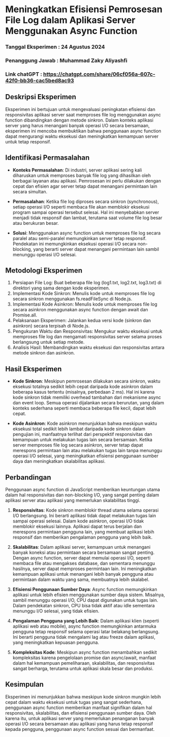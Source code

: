 # Meningkatkan Efisiensi Pemrosesan File Log dalam Aplikasi Server Menggunakan Async Function
### Tanggal Eksperimen : 24 Agustus 2024
### Penanggung Jawab : Muhammad Zaky Aliyashfi
### Link chatGPT : https://chatgpt.com/share/06cf056a-607c-42f0-bb36-cac5bed8ac93
## Deskripsi Eksperimen
Eksperimen ini bertujuan untuk mengevaluasi peningkatan efisiensi dan responsivitas aplikasi server saat memproses file log menggunakan async function dibandingkan dengan metode sinkron. Dalam konteks aplikasi server yang harus menangani banyak operasi I/O secara bersamaan, eksperimen ini mencoba membuktikan bahwa penggunaan async function dapat mengurangi waktu eksekusi dan meningkatkan kemampuan server untuk tetap responsif.

## Identifikasi Permasalahan
- **Konteks Permasalahan**: Di industri, server aplikasi sering kali diharuskan untuk memproses banyak file log yang dihasilkan oleh berbagai layanan atau aplikasi. Pemrosesan ini perlu dilakukan dengan cepat dan efisien agar server tetap dapat menangani permintaan lain secara simultan.

- **Permasalahan**: Ketika file log diproses secara sinkron (synchronous), setiap operasi I/O seperti membaca file akan memblokir eksekusi program sampai operasi tersebut selesai. Hal ini menyebabkan server menjadi tidak responsif dan lambat, terutama saat volume file log besar atau berukuran besar.

- **Solusi**: Menggunakan async function untuk memproses file log secara paralel atau semi-paralel memungkinkan server tetap responsif. Pendekatan ini memungkinkan eksekusi operasi I/O secara non-blocking, yang berarti server dapat menangani permintaan lain sambil menunggu operasi I/O selesai.

## Metodologi Eksperimen
1. Persiapan File Log: Buat beberapa file log (log1.txt, log2.txt, log3.txt) di direktori yang sama dengan kode eksperimen.
2. Implementasi Kode Sinkron: Menulis kode untuk memproses file log secara sinkron menggunakan fs.readFileSync di Node.js.
3. Implementasi Kode Asinkron: Menulis kode untuk memproses file log secara asinkron menggunakan async function dengan await dan Promise.all.
4. Pelaksanaan Eksperimen: Jalankan kedua versi kode (sinkron dan asinkron) secara terpisah di Node.js.
5. Pengukuran Waktu dan Responsivitas: Mengukur waktu eksekusi untuk memproses file log dan mengamati responsivitas server selama proses berlangsung untuk setiap metode.
6. Analisis Hasil: Membandingkan waktu eksekusi dan responsivitas antara metode sinkron dan asinkron.

## Hasil Eksperimen
- **Kode Sinkron**: Meskipun pemrosesan dilakukan secara sinkron, waktu eksekusi totalnya sedikit lebih cepat daripada kode asinkron dalam beberapa kasus tertentu (misalnya, perbedaan 2 ms). Hal ini karena kode sinkron tidak memiliki overhead tambahan dari mekanisme async dan event loop. Semua operasi dijalankan secara berurutan, yang dalam konteks sederhana seperti membaca beberapa file kecil, dapat lebih cepat.

- **Kode Asinkron**: Kode asinkron menunjukkan bahwa meskipun waktu eksekusi total sedikit lebih lambat daripada kode sinkron dalam pengujian ini, manfaatnya terlihat dari perspektif responsivitas dan kemampuan untuk melakukan tugas lain secara bersamaan. Ketika server memproses file log secara asinkron, server tetap dapat merespons permintaan lain atau melakukan tugas lain tanpa menunggu operasi I/O selesai, yang meningkatkan efisiensi penggunaan sumber daya dan meningkatkan skalabilitas aplikasi.

## Perbandingan
Penggunaan async function di JavaScript memberikan keuntungan utama dalam hal responsivitas dan non-blocking I/O, yang sangat penting dalam aplikasi server atau aplikasi yang memerlukan skalabilitas tinggi.

1. **Responsivitas**: Kode sinkron memblokir thread utama selama operasi I/O berlangsung. Ini berarti aplikasi tidak dapat melakukan tugas lain sampai operasi selesai. Dalam kode asinkron, operasi I/O tidak memblokir eksekusi lainnya. Aplikasi dapat terus berjalan dan merespons permintaan pengguna lain, yang membuat aplikasi lebih responsif dan memberikan pengalaman pengguna yang lebih baik.

2. **Skalabilitas**: Dalam aplikasi server, kemampuan untuk menangani banyak koneksi atau permintaan secara bersamaan sangat penting. Dengan async function, server dapat memulai operasi I/O, seperti membaca file atau mengakses database, dan sementara menunggu hasilnya, server dapat memproses permintaan lain. Ini meningkatkan kemampuan aplikasi untuk menangani lebih banyak pengguna atau permintaan dalam waktu yang sama, membuatnya lebih skalabel.

3. **Efisiensi Penggunaan Sumber Daya**: Async function memungkinkan aplikasi untuk lebih efisien menggunakan sumber daya sistem. Misalnya, sambil menunggu operasi I/O, CPU dapat digunakan untuk tugas lain. Dalam pendekatan sinkron, CPU bisa tidak aktif atau idle sementara menunggu I/O selesai, yang tidak efisien.

4. **Pengalaman Pengguna yang Lebih Baik**: Dalam aplikasi klien (seperti aplikasi web atau mobile), async function memungkinkan antarmuka pengguna tetap responsif selama operasi latar belakang berlangsung. Ini berarti pengguna tidak mengalami lag atau freeze dalam aplikasi, yang meningkatkan kepuasan pengguna.

5. **Kompleksitas Kode**: Meskipun async function menambahkan sedikit kompleksitas karena pengelolaan promise dan async/await, manfaat dalam hal kemampuan pemeliharaan, skalabilitas, dan responsivitas sangat berharga, terutama untuk aplikasi skala besar dan produksi.

## Kesimpulan
Eksperimen ini menunjukkan bahwa meskipun kode sinkron mungkin lebih cepat dalam waktu eksekusi untuk tugas yang sangat sederhana, penggunaan async function memberikan manfaat signifikan dalam hal responsivitas, skalabilitas, dan efisiensi penggunaan sumber daya. Oleh karena itu, untuk aplikasi server yang memerlukan penanganan banyak operasi I/O secara bersamaan atau aplikasi yang harus tetap responsif kepada pengguna, penggunaan async function sesuai dan bermanfaat.